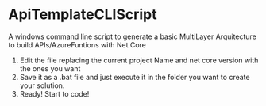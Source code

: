 # ApiTemplateCLIScript
A windows command line script to generate a basic MultiLayer Arquitecture to build APIs/AzureFuntions with Net Core 


1. Edit the file replacing the current project Name and net core version with the ones you want
2. Save it as a .bat file and just execute it in the folder you want to create your solution.
3. Ready! Start to code!
